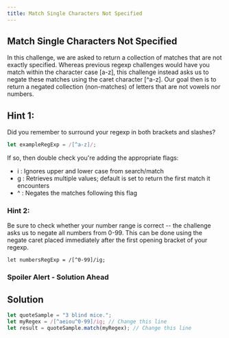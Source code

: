 ```yaml
---
title: Match Single Characters Not Specified
---
```

## Match Single Characters Not Specified
In this challenge, we are asked to return a collection of matches that are not exactly specified. Whereas previous regexp challenges would have you match within the character case [a-z], this challenge instead asks us to negate these matches using the caret character [^a-z]. Our goal then is to return a negated collection (non-matches) of letters that are not vowels nor numbers.

## Hint 1:
Did you remember to surround your regexp in both brackets and slashes? 
```javascript
let exampleRegExp = /[^a-z]/;
```
If so, then double check you're adding the appropriate flags:
* i  : Ignores upper and lower case from search/match
* g  : Retrieves multiple values; default is set to return the first match it encounters
* ^  : Negates the matches following this flag

### Hint 2:
Be sure to check whether your number range is correct -- the challenge asks us to negate all numbers from 0-99. This can be done using the negate caret placed immediately after the first opening bracket of your regexp. 
```javacsript
let numbersRegExp = /[^0-99]/ig; 
```

### Spoiler Alert - Solution Ahead

## Solution
```javascript
let quoteSample = "3 blind mice.";
let myRegex = /[^aeiou^0-99]/ig; // Change this line
let result = quoteSample.match(myRegex); // Change this line
```
